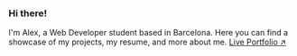 ### Hi there! 
I'm Alex, a Web Developer student based in Barcelona. Here you can find a showcase of my projects, my resume, and more about me. 
[Live Portfolio ↗](https://arucadev.github.io/)
